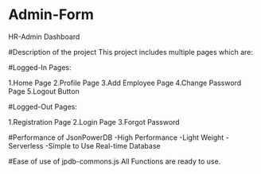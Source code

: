# Admin-Form
HR-Admin Dashboard

#Description of the project
This project includes multiple pages which are:

#Logged-In Pages:

1.Home Page
2.Profile Page
3.Add Employee Page
4.Change Password Page
5.Logout Button

#Logged-Out Pages:

1.Registration Page
2.Login Page
3.Forgot Password

#Performance of JsonPowerDB
-High Performance 
-Light Weight 
-Serverless 
-Simple to Use Real-time Database

#Ease of use of jpdb-commons.js
All Functions are ready to use.

